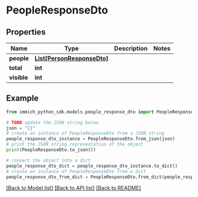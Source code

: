 # PeopleResponseDto


## Properties

Name | Type | Description | Notes
------------ | ------------- | ------------- | -------------
**people** | [**List[PersonResponseDto]**](PersonResponseDto.md) |  | 
**total** | **int** |  | 
**visible** | **int** |  | 

## Example

```python
from immich_python_sdk.models.people_response_dto import PeopleResponseDto

# TODO update the JSON string below
json = "{}"
# create an instance of PeopleResponseDto from a JSON string
people_response_dto_instance = PeopleResponseDto.from_json(json)
# print the JSON string representation of the object
print(PeopleResponseDto.to_json())

# convert the object into a dict
people_response_dto_dict = people_response_dto_instance.to_dict()
# create an instance of PeopleResponseDto from a dict
people_response_dto_from_dict = PeopleResponseDto.from_dict(people_response_dto_dict)
```
[[Back to Model list]](../README.md#documentation-for-models) [[Back to API list]](../README.md#documentation-for-api-endpoints) [[Back to README]](../README.md)


